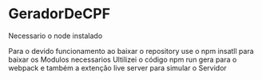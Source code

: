 # GeradorDeCPF

Necessario o node instalado

Para o devido funcionamento ao baixar o repository use o npm insatll para baixar os Modulos necessarios
Ultilizei o código npm run gera para o webpack e também a extenção live server para simular o Servidor
